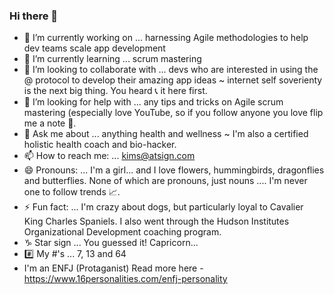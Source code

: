 ### Hi there 👋

- 🔭 I’m currently working on ... harnessing Agile methodologies to help dev teams scale app development
- 🌱 I’m currently learning ... scrum mastering 
- 👯 I’m looking to collaborate with ... devs who are interested in using the @ protocol to develop their amazing app ideas ~ internet self soverienty is the next big thing.  You heard 📞 it here first.
- 🤔 I’m looking for help with ... any tips and tricks on Agile scrum mastering (especially love YouTube, so if you follow anyone you love flip me a note 📧.
- 💬 Ask me about ... anything health and wellness ~ I'm also a certified holistic health coach and bio-hacker.
- 📫 How to reach me: ... kims@atsign.com
- 😄 Pronouns: ... I'm a girl... and I love flowers, hummingbirds, dragonflies and butterflies. None of which are pronouns, just nouns .... I'm never one to follow trends 📈.
- ⚡ Fun fact: ... I'm crazy about dogs, but particularly loyal to Cavalier King Charles Spaniels.  I also went through the Hudson Institutes Organizational Development coaching program.
- ♑️ Star sign ... You guessed it!  Capricorn...
- #️⃣ My #'s ... 7, 13 and 64
- I'm an ENFJ (Protaganist) Read more here - https://www.16personalities.com/enfj-personality
